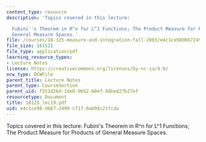 ```yaml
---
content_type: resource
description: 'Topics covered in this lecture:

  Fubini''s Theorem in R^n for L^1 Functions; The Product Measure for Products of
  General Measure Spaces.'
file: /courses/18-125-measure-and-integration-fall-2003/e4c1ce98d6672490cf170a694c21fcda_18125_lec19.pdf
file_size: 161521
file_type: application/pdf
learning_resource_types:
- Lecture Notes
license: https://creativecommons.org/licenses/by-nc-sa/4.0/
ocw_type: OCWFile
parent_title: Lecture Notes
parent_type: CourseSection
parent_uid: f351d26d-1de0-9652-60ef-88bed27b27ef
resourcetype: Document
title: 18125_lec19.pdf
uid: e4c1ce98-d667-2490-cf17-0a694c21fcda
---
```

Topics covered in this lecture:
Fubini's Theorem in R^n for L^1 Functions; The Product Measure for Products of General Measure Spaces.